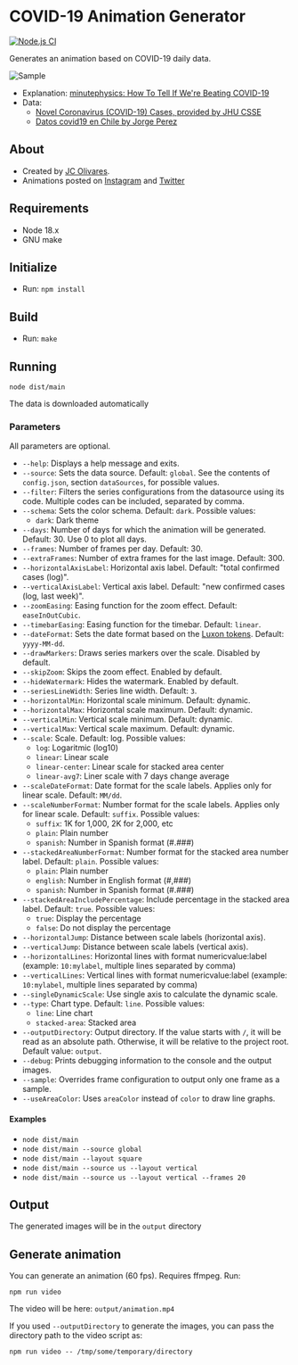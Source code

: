 # COVID-19 Animation Generator

[![Node.js CI](https://github.com/juancri/covid19-animation-generator/workflows/Node.js%20CI/badge.svg)](https://github.com/juancri/covid19-animation-generator/actions)

Generates an animation based on COVID-19 daily data.

![Sample](sample.gif)

- Explanation: [minutephysics: How To Tell If We're Beating COVID-19](https://www.youtube.com/watch?v=54XLXg4fYsc)
- Data:
  - [Novel Coronavirus (COVID-19) Cases, provided by JHU CSSE](https://github.com/CSSEGISandData/COVID-19)
  - [Datos covid19 en Chile by Jorge Perez](https://github.com/jorgeperezrojas/covid19-data)

## About

- Created by [JC Olivares](https://twitter.com/juancriolivares).
- Animations posted on [Instagram](https://instagram.com/COVID19StatsCL) and [Twitter](https://twitter.com/COVID19StatsCL)

## Requirements

- Node 18.x
- GNU make

## Initialize

- Run: ```npm install```

## Build

- Run: ```make```

## Running

```node dist/main```

The data is downloaded automatically

### Parameters

All parameters are optional.

- ```--help```: Displays a help message and exits.
- ```--source```: Sets the data source. Default: ```global```. See the contents of `config.json`, section `dataSources`, for possible values.
- ```--filter```: Filters the series configurations from the datasource using its code. Multiple codes can be included, separated by comma.
- ```--schema```: Sets the color schema. Default: ```dark```. Possible values:
  - ```dark```: Dark theme
- ```--days```: Number of days for which the animation will be generated. Default: 30. Use 0 to plot all days.
- ```--frames```: Number of frames per day. Default: 30.
- ```--extraFrames```: Number of extra frames for the last image. Default: 300.
- ```--horizontalAxisLabel```: Horizontal axis label. Default: "total confirmed cases (log)".
- ```--verticalAxisLabel```: Vertical axis label. Default: "new confirmed cases (log, last week)".
- ```--zoomEasing```: Easing function for the zoom effect. Default: ```easeInOutCubic```.
- ```--timebarEasing```: Easing function for the timebar. Default: ```linear```.
- ```--dateFormat```: Sets the date format based on the [Luxon tokens](https://moment.github.io/luxon/docs/manual/formatting.html#table-of-tokens). Default: ```yyyy-MM-dd```.
- ```--drawMarkers```: Draws series markers over the scale. Disabled by default.
- ```--skipZoom```: Skips the zoom effect. Enabled by default.
- ```--hideWatermark```: Hides the watermark. Enabled by default.
- ```--seriesLineWidth```: Series line width. Default: ```3```.
- ```--horizontalMin```: Horizontal scale minimum. Default: dynamic.
- ```--horizontalMax```: Horizontal scale maximum. Default: dynamic.
- ```--verticalMin```: Vertical scale minimum. Default: dynamic.
- ```--verticalMax```: Vertical scale maximum. Default: dynamic.
- ```--scale```: Scale. Default: log. Possible values:
  - ```log```: Logaritmic (log10)
  - ```linear```: Linear scale
  - ```linear-center```: Linear scale for stacked area center
  - ```linear-avg7```: Liner scale with 7 days change average
- ```--scaleDateFormat```: Date format for the scale labels. Applies only for linear scale. Default: ```MM/dd```.
- ```--scaleNumberFormat```: Number format for the scale labels. Applies only for linear scale. Default: ```suffix```. Possible values:
  - ```suffix```: 1K for 1,000, 2K for 2,000, etc
  - ```plain```: Plain number
  - ```spanish```: Number in Spanish format (#.###)
- ```--stackedAreaNumberFormat```: Number format for the stacked area number label. Default: ```plain```. Possible values:
  - ```plain```: Plain number
  - ```english```: Number in English format (#,###)
  - ```spanish```: Number in Spanish format (#.###)
- ```--stackedAreaIncludePercentage```: Include percentage in the stacked area label. Default: ```true```. Possible values:
  - ```true```: Display the percentage
  - ```false```: Do not display the percentage
- ```--horizontalJump```: Distance between scale labels (horizontal axis).
- ```--verticalJump```: Distance between scale labels (vertical axis).
- ```--horizontalLines```: Horizontal lines with format numericvalue:label (example: ```10:mylabel```, multiple lines separated by comma)
- ```--verticalLines```: Vertical lines with format numericvalue:label (example: ```10:mylabel```, multiple lines separated by comma)
- ```--singleDynamicScale```: Use single axis to calculate the dynamic scale.
- ```--type```: Chart type. Default: ```line```. Possible values:
  - ```line```: Line chart
  - ```stacked-area```: Stacked area
- ```--outputDirectory```: Output directory. If the value starts with ```/```, it will be read as an absolute path. Otherwise, it will be relative to the project root. Default value: ```output```.
- ```--debug```: Prints debugging information to the console and the output images.
- ```--sample```: Overrides frame configuration to output only one frame as a sample.
- ```--useAreaColor```: Uses `areaColor` instead of `color` to draw line graphs.

#### Examples

- ```node dist/main```
- ```node dist/main --source global```
- ```node dist/main --layout square```
- ```node dist/main --source us --layout vertical```
- ```node dist/main --source us --layout vertical --frames 20```

## Output

The generated images will be in the ```output``` directory

## Generate animation

You can generate an animation (60 fps). Requires ffmpeg. Run:

```
npm run video
```

The video will be here: ```output/animation.mp4```

If you used ```--outputDirectory``` to generate the images, you can pass the directory path to the video script as:

```
npm run video -- /tmp/some/temporary/directory
```


